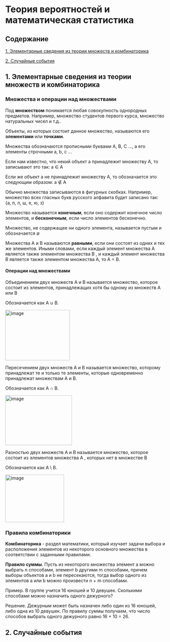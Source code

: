 # Теория вероятностей и математическая статистика

## Содержание

[1. Элементарные сведения из теории множеств и комбинаторика](#combine)

[2. Случайные события](#random)

<a name="combine"><h2>1. Элементарные сведения из теории множеств и комбинаторика</h2></a>

### Множества и операции над множествами

Под __множеством__ понимается любая совокупность однородных предметов. Например, множество студентов первого курса,  множество натуральных чисел и т.д..

Объекты, из которых состоит данное множество, называются его __элементами__ или __точками__.

Множества обозначаются прописными буквами A, B, C ..., а его элементы строчными a, b, c ...

Если нам известно, что некий объект a принадлежит множеству A, то записывают это так: a ∈ A

Если же объект a не принадлежит множеству A, то обозначается это следующим образом: a ∉ A

Обычно множества записываются в фигурных скобках. Например, множество всех гласных букв русского алфавита будет записано так: {а, п, л, ш, е, ю, з}

Множество называется __конечным__, если оно содержит конечное число элементов, и __бесконечным__, если число элементов бесконечно.

Множество, не содержащее ни одного элемента, называется пустым и обозначается ∅

Множества A и B называются __равными__, если они состоят из одних и тех же элементов. Иными словами, если каждый элемент множества A является также элементом множества B , и каждый элемент множества B является также элементом множества A, то A = B.

#### Операции над множествами

Объединением двух множеств A и B называется множество, которое состоит из элементов, принадлежащих хотя бы одному из множеств A или B

Обозначается как A ∪ B. 

<img width="203" height="159" alt="image" src="https://github.com/user-attachments/assets/9abcde8c-13f8-4728-9bba-9586514b7006" />

Пересечением двух множеств A и B называется множество, которому принадлежат те и только те элементы, которые одновременно принадлежат множествам A и B.

Обозначается как A ∩ B.

<img width="210" height="157" alt="image" src="https://github.com/user-attachments/assets/ffa704ec-2c20-4d2a-9a4a-e77e45c1fb0d" />

Разностью двух множеств A и B называется множество, которое состоит из элементов множества A , которых нет в множестве B

Обозначается как A \ B. 

<img width="185" height="150" alt="image" src="https://github.com/user-attachments/assets/c229277e-aa5a-4c88-b277-fe561cda8e36" />

### Правила комбинаторики

__Комбинаторика__ - раздел математики, который изучает задачи выбора и расположения элементов из некоторого основного множества в соответствии с заданными правилами.

__Правило суммы__. Пусть из некоторого множества элемент a можно выбрать n способами, элемент b другими m способами, причем выборы объектов a и b не пересекаются, тогда выбор одного из элементов a или b можно произвести n + m способами.

Пример. В группе учится 16 юношей и 10 девушек. Сколькими способами можно назначить одного дежурного?

Решение. Дежурным может быть назначен либо один из 16 юношей, либо одна из 10 девушек. По правилу суммы получаем, что число способов выбрать одного дежурного равно 16 + 10 = 26.

<a name="random"><h2>2. Случайные события</h2></a>
